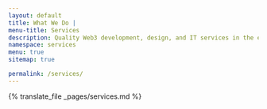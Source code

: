 ```yaml
---
layout: default
title: What We Do |
menu-title: Services
description: Quality Web3 development, design, and IT services in the e-commerce and blockchain done by the Upwork Top Rated agency NordicSoft.ee
namespace: services
menu: true
sitemap: true

permalink: /services/
---
```


{% translate_file _pages/services.md %}
